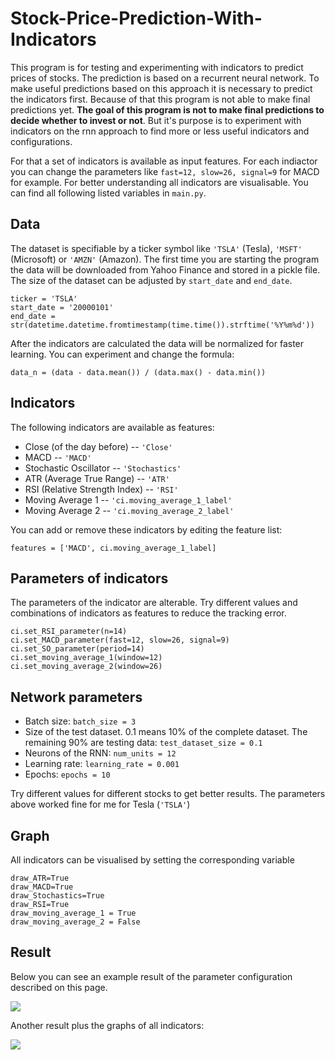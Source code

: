 # Stock-Price-Prediction-With-Indicators

This program is for testing and experimenting with indicators to predict prices of stocks.
The prediction is based on a recurrent neural network. To make useful predictions based on this approach it is necessary 
to predict the indicators first. Because of that this program is not able to make final predictions yet. **The goal of this program is not to make final predictions to decide whether to invest or not**. But it's purpose is to experiment with 
indicators on the rnn approach to find more or less useful indicators and configurations.

For that a set of indicators is available as input features. For each indiactor you can change the parameters like `fast=12, slow=26, signal=9` 
for MACD for example. For better understanding all indicators are visualisable.
You can find all following listed variables in `main.py`.

Data
-

The dataset is specifiable by a ticker symbol like `'TSLA'` (Tesla), `'MSFT'` (Microsoft) or `'AMZN'` 
(Amazon). The first time you are starting the program the data will be downloaded from Yahoo Finance and stored in a pickle file.
The size of the dataset can be adjusted by  `start_date` and `end_date`.

```
ticker = 'TSLA'
start_date = '20000101'
end_date = str(datetime.datetime.fromtimestamp(time.time()).strftime('%Y%m%d'))

```

After the indicators are calculated the data will be normalized for faster learning. 
You can experiment and change the formula:

`data_n = (data - data.mean()) / (data.max() - data.min())
`


Indicators
-

The following indicators are available as features:

* Close (of the day before) -- `'Close'`
* MACD  -- `'MACD'`
* Stochastic Oscillator -- `'Stochastics'`
* ATR (Average True Range) -- `'ATR'`
* RSI (Relative Strength Index) -- `'RSI'`
* Moving Average 1 -- `'ci.moving_average_1_label'`
* Moving Average 2 -- `'ci.moving_average_2_label'`

You can add or remove these indicators by editing the feature list:

```
features = ['MACD', ci.moving_average_1_label]
```

Parameters of indicators
-

The parameters of the indicator are alterable. Try different values and combinations of indicators as features to reduce the tracking error.

```
ci.set_RSI_parameter(n=14)
ci.set_MACD_parameter(fast=12, slow=26, signal=9)
ci.set_SO_parameter(period=14)
ci.set_moving_average_1(window=12)
ci.set_moving_average_2(window=26)
```

Network parameters
-

* Batch size: `batch_size = 3`
* Size of the test dataset. 0.1 means 10% of the complete dataset. The remaining 90% are testing data: `test_dataset_size = 0.1`
* Neurons of the RNN: `num_units = 12`
* Learning rate: `learning_rate = 0.001`
* Epochs: `epochs = 10`

Try different values for different stocks to get better results. The parameters above worked fine for me for Tesla (`'TSLA'`)

Graph
-

All indicators can be visualised by setting the corresponding variable

```
draw_ATR=True
draw_MACD=True
draw_Stochastics=True
draw_RSI=True
draw_moving_average_1 = True
draw_moving_average_2 = False
```

Result
-

Below you can see an example result of the parameter configuration described on this page.

![](https://github.com/z33pX/Stock-Price-Prediction-With-Indicators/blob/master/pic_1.png)

Another result plus the graphs of all indicators:

![](https://github.com/z33pX/Stock-Price-Prediction-With-Indicators/blob/master/pic_2.png)
